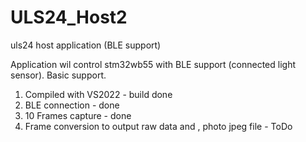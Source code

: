 # ULS24_Host2
uls24 host application (BLE support)

Application wil control stm32wb55 with BLE support (connected light sensor).
Basic support.

1. Compiled with VS2022 - build done
2. BLE connection - done
3. 10 Frames capture - done
4. Frame conversion to output raw data and , photo jpeg file - ToDo
